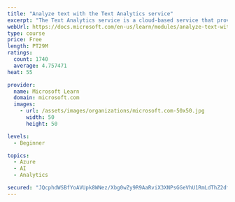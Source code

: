 ```yaml
---
title: "Analyze text with the Text Analytics service"
excerpt: "The Text Analytics service is a cloud-based service that provides advanced natural language processing over raw text for sentiment analysis, key phrase extraction, named entity recognition, and language detection."
webUrl: https://docs.microsoft.com/en-us/learn/modules/analyze-text-with-text-analytics-service/
type: course
price: Free
length: PT29M
ratings:
  count: 1740
  average: 4.757471
heat: 55

provider:
  name: Microsoft Learn
  domain: microsoft.com
  images:
    - url: /assets/images/organizations/microsoft.com-50x50.jpg
      width: 50
      height: 50

levels:
  - Beginner

topics:
  - Azure
  - AI
  - Analytics

secured: "JQcphdWSBfYoAVUpk8WNez/Xbg0wZy9R9AaRviX3XNPsGGeVhU1RmLdThZ2dfgkeA/HrvGNwoz+t8ZWEV0ywkCZYAX0aV9mFgnpUns1Wn2ElYCrANR4cqjiHkl8JQoK8CHxsnhE/Buo5m2wB7nejaVYfZByZsLZ67O4hldjcyDighkLFnTr9LQZBgLEVc3DwDFu1CG8yb4xtaqYBMZugxjeYTvyJxGkimAAvyz4pWKUeAB8Cgsa6YzmSINBYwIsbs/gUl2Bh9Rwy5a+pbHp7JMm3uXO0IfvNZlZk9NTT7MUrXYX4wSIt38WgdKzvGC8nVb4ihyIsED75b/VP2ysxsGSECre9+vum3ispxZkVgxKqz6iaFwik2wvXN14D8Td/hxJw0alYThb1K1kC5JqGZoTkmhNYhMr3d4rACj/8HcI=;MzNAcAE/wM7TsgYvdMH7oA=="
---
```


